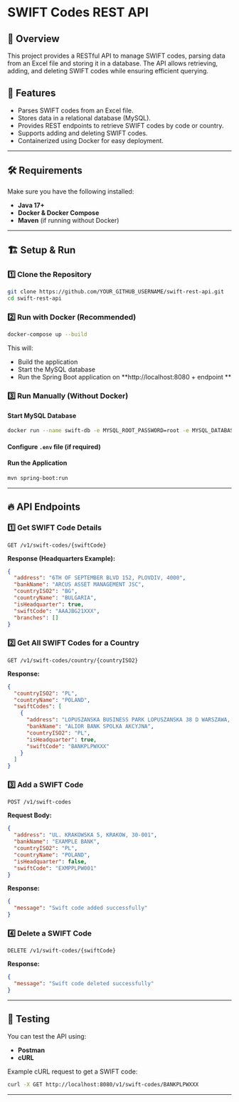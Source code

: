 # SWIFT Codes REST API

## 📌 Overview
This project provides a RESTful API to manage SWIFT codes, parsing data from an Excel file and storing it in a database. The API allows retrieving, adding, and deleting SWIFT codes while ensuring efficient querying.

## 🚀 Features
- Parses SWIFT codes from an Excel file.
- Stores data in a relational database (MySQL).
- Provides REST endpoints to retrieve SWIFT codes by code or country.
- Supports adding and deleting SWIFT codes.
- Containerized using Docker for easy deployment.

---

## 🛠️ Requirements
Make sure you have the following installed:
- **Java 17+**
- **Docker & Docker Compose**
- **Maven** (if running without Docker)

---

## 🏗️ Setup & Run

### 1️⃣ Clone the Repository
```sh
git clone https://github.com/YOUR_GITHUB_USERNAME/swift-rest-api.git
cd swift-rest-api
```

### 2️⃣ Run with Docker (Recommended)
```sh
docker-compose up --build
```
This will:
- Build the application
- Start the MySQL database
- Run the Spring Boot application on **http://localhost:8080 + endpoint **

### 3️⃣ Run Manually (Without Docker)
#### Start MySQL Database
```sh
docker run --name swift-db -e MYSQL_ROOT_PASSWORD=root -e MYSQL_DATABASE=swift -p 3306:3306 -d mysql:8.0
```
#### Configure `.env` file (if required)
#### Run the Application
```sh
mvn spring-boot:run
```

---

## 🔥 API Endpoints

### 1️⃣ Get SWIFT Code Details
```http
GET /v1/swift-codes/{swiftCode}
```
**Response (Headquarters Example):**
```json
{
  "address": "6TH OF SEPTEMBER BLVD 152, PLOVDIV, 4000",
  "bankName": "ARCUS ASSET MANAGEMENT JSC",
  "countryISO2": "BG",
  "countryName": "BULGARIA",
  "isHeadquarter": true,
  "swiftCode": "AAAJBG21XXX",
  "branches": []
}
```

### 2️⃣ Get All SWIFT Codes for a Country
```http
GET /v1/swift-codes/country/{countryISO2}
```
**Response:**
```json
{
  "countryISO2": "PL",
  "countryName": "POLAND",
  "swiftCodes": [
    {
      "address": "LOPUSZANSKA BUSINESS PARK LOPUSZANSKA 38 D WARSZAWA, MAZOWIECKIE, 02-232",
      "bankName": "ALIOR BANK SPOLKA AKCYJNA",
      "countryISO2": "PL",
      "isHeadquarter": true,
      "swiftCode": "BANKPLPWXXX"
    }
  ]
}
```

### 3️⃣ Add a SWIFT Code
```http
POST /v1/swift-codes
```
**Request Body:**
```json
{
  "address": "UL. KRAKOWSKA 5, KRAKOW, 30-001",
  "bankName": "EXAMPLE BANK",
  "countryISO2": "PL",
  "countryName": "POLAND",
  "isHeadquarter": false,
  "swiftCode": "EXMPPLPW001"
}
```
**Response:**
```json
{
  "message": "Swift code added successfully"
}
```

### 4️⃣ Delete a SWIFT Code
```http
DELETE /v1/swift-codes/{swiftCode}
```
**Response:**
```json
{
  "message": "Swift code deleted successfully"
}
```

---

## 🧪 Testing
You can test the API using:
- **Postman**
- **cURL**

Example cURL request to get a SWIFT code:
```sh
curl -X GET http://localhost:8080/v1/swift-codes/BANKPLPWXXX
```

---



